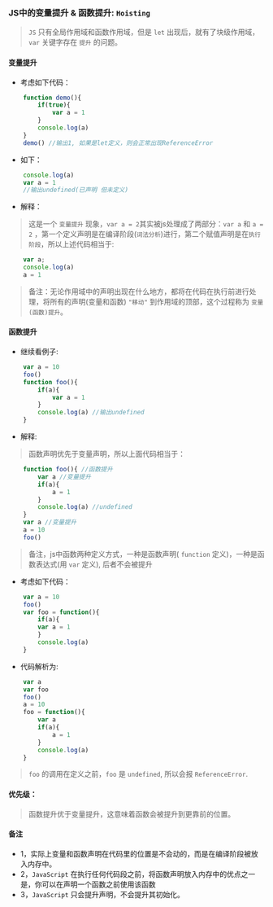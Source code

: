 ### JS中的变量提升 & 函数提升: `Hoisting`

> `JS` 只有全局作用域和函数作用域，但是 `let` 出现后，就有了块级作用域，`var` 关键字存在 `提升` 的问题。

#### 变量提升

- 考虑如下代码：
```javascript
    function demo(){
        if(true){
            var a = 1
        }
        console.log(a)
    }
    demo() //输出1, 如果是let定义，则会正常出现ReferenceError
```
- 如下：
```javascript
    console.log(a)
    var a = 1
    //输出undefined(已声明 但未定义)
```
- 解释：
> 这是一个 `变量提升` 现象，`var a = 2`其实被js处理成了两部分：`var a` 和 `a = 2` ，第一个定义声明是在编译阶段(`词法分析`)进行，第二个赋值声明是在`执行阶段`，所以上述代码相当于:

```javascript
    var a;
    console.log(a)
    a = 1
```
> 备注：无论作用域中的声明出现在什么地方，都将在代码在执行前进行处理，将所有的声明(变量和函数) `"移动"` 到作用域的顶部，这个过程称为 `变量(函数)提升`。

#### 函数提升
- 继续看例子:

```javascript
    var a = 10
    foo()
    function foo(){
        if(a){
            var a = 1
        }
        console.log(a) //输出undefined
    }
```
- 解释:
> 函数声明优先于变量声明，所以上面代码相当于：

```javascript
    function foo(){ //函数提升
        var a //变量提升
        if(a){
            a = 1
        }
        console.log(a) //undefined
    } 
    var a //变量提升
    a = 10
    foo()
```
> 备注，js中函数两种定义方式，一种是函数声明( `function` 定义)，一种是函数表达式(用 `var` 定义), 后者不会被提升

- 考虑如下代码：

```javascript
    var a = 10
    foo()
    var foo = function(){
        if(a){
        var a = 1
        }
        console.log(a)
    }
```
- 代码解析为:
  
```javascript
    var a
    var foo
    foo()
    a = 10
    foo = function(){
        var a
        if(a){
            a = 1
        }
        console.log(a)
    }
```
> `foo` 的调用在定义之前，`foo` 是 `undefined`, 所以会报 `ReferenceError`.

#### 优先级：
> 函数提升优于变量提升，这意味着函数会被提升到更靠前的位置。

#### 备注
- 1，实际上变量和函数声明在代码里的位置是不会动的，而是在编译阶段被放入内存中。
- 2，`JavaScript` 在执行任何代码段之前，将函数声明放入内存中的优点之一是，你可以在声明一个函数之前使用该函数
- 3，`JavaScript` 只会提升声明，不会提升其初始化。